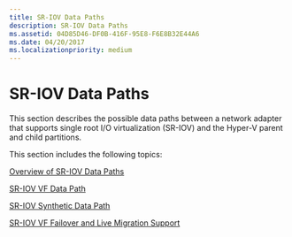 ```yaml
---
title: SR-IOV Data Paths
description: SR-IOV Data Paths
ms.assetid: 04D85D46-DF0B-416F-95E8-F6E8B32E44A6
ms.date: 04/20/2017
ms.localizationpriority: medium
---
```


# SR-IOV Data Paths


This section describes the possible data paths between a network adapter that supports single root I/O virtualization (SR-IOV) and the Hyper-V parent and child partitions.

This section includes the following topics:

[Overview of SR-IOV Data Paths](overview-of-sr-iov-data-paths.md)

[SR-IOV VF Data Path](sr-iov-vf-data-path.md)

[SR-IOV Synthetic Data Path](sr-iov-synthetic-data-path.md)

[SR-IOV VF Failover and Live Migration Support](sr-iov-vf-failover-and-live-migration-support.md)

 

 





